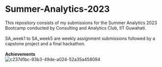 # Summer-Analytics-2023
This repository consists of my submissions for the Summer Analytics 2023 Bootcamp conducted by Consulting and Analytics Club, IIT Guwahati.
<br>
<br>
SA_week1 to SA_week5 are weekly assignment submissions followed by a capstone project and a final hackathon. 
<br>
<br>
**Achievements**
<br>
![c237d1bc-93b3-49de-a024-52a35a458084](https://github.com/mohak0900/Summer-Analytics-2023/assets/153271385/c820107a-c197-4071-a5b2-3090bb2b51ff)
